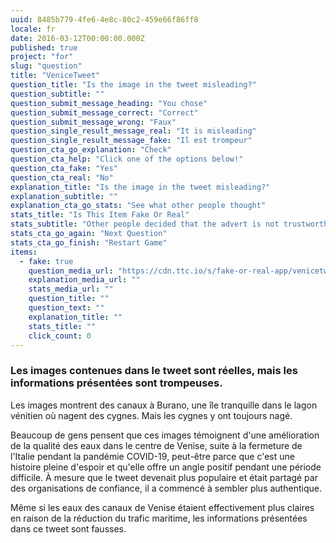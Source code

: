```yaml
---
uuid: 8485b779-4fe6-4e8c-80c2-459e66f86ff8
locale: fr
date: 2016-03-12T00:00:00.000Z
published: true
project: "for"
slug: "question"
title: "VeniceTweet"
question_title: "Is the image in the tweet misleading?"
question_subtitle: ""
question_submit_message_heading: "You chose"
question_submit_message_correct: "Correct"
question_submit_message_wrong: "Faux"
question_single_result_message_real: "It is misleading"
question_single_result_message_fake: "Il est trompeur"
question_cta_go_explanation: "Check"
question_cta_help: "Click one of the options below!"
question_cta_fake: "Yes"
question_cta_real: "No"
explanation_title: "Is the image in the tweet misleading?"
explanation_subtitle: ""
explanation_cta_go_stats: "See what other people thought"
stats_title: "Is This Item Fake Or Real"
stats_subtitle: "Other people decided that the advert is not trustworthy"
stats_cta_go_again: "Next Question"
stats_cta_go_finish: "Restart Game"
items:
  - fake: true
    question_media_url: "https://cdn.ttc.io/s/fake-or-real-app/venicetweet.jpg"
    explanation_media_url: ""
    stats_media_url: ""
    question_title: ""
    question_text: ""
    explanation_title: ""
    stats_title: ""
    click_count: 0
---
```


### Les images contenues dans le tweet sont réelles, mais les informations présentées sont trompeuses.

Les images montrent des canaux à Burano, une île tranquille dans le lagon vénitien où nagent des cygnes. Mais les cygnes y ont toujours nagé.

Beaucoup de gens pensent que ces images témoignent d'une amélioration de la qualité des eaux dans le centre de Venise, suite à la fermeture de l'Italie pendant la pandémie COVID-19, peut-être parce que c'est une histoire pleine d'espoir et qu'elle offre un angle positif pendant une période difficile. À mesure que le tweet devenait plus populaire et était partagé par des organisations de confiance, il a commencé à sembler plus authentique.

Même si les eaux des canaux de Venise étaient effectivement plus claires en raison de la réduction du trafic maritime, les informations présentées dans ce tweet sont fausses.

